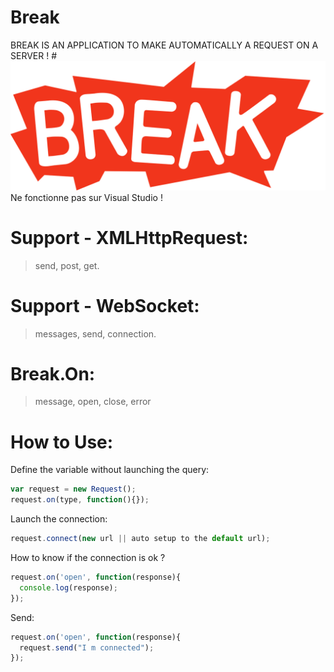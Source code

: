 # Break
BREAK IS AN APPLICATION TO MAKE AUTOMATICALLY A REQUEST ON A SERVER !
#<img alt="Break" title="Break" src="img/break.png"/>
Ne fonctionne pas sur Visual Studio !

# Support - XMLHttpRequest:
> send, post, get.

# Support - WebSocket:
> messages, send, connection.

# Break.On:
> message, open, close, error

# How to Use:

Define the variable without launching the query:

```js
var request = new Request();
request.on(type, function(){});
```

Launch the connection:

```js
request.connect(new url || auto setup to the default url);
```

How to know if the connection is ok ?

```js
request.on('open', function(response){
  console.log(response);
});
```
Send:
```js
request.on('open', function(response){
  request.send("I m connected");
});
```
